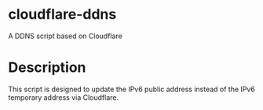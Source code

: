 # cloudflare-ddns
A DDNS script based on Cloudflare
# Description
This script is designed to update the IPv6 public address instead of the IPv6 temporary address via Cloudflare.
